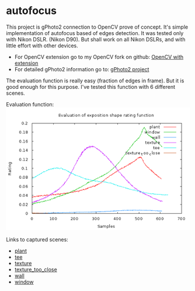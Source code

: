 # autofocus

This project is gPhoto2 connection to OpenCV prove of concept.
It's simple implementation of autofocus based of edges detection.
It was tested only with Nikon DSLR. (Nikon D90).
But shall work on all Nikon DSLRs, and with little effort with other devices.

* For OpenCV extension go to my OpenCV fork on github:
[OpenCV with extension](https://github.com/dobrypd/opencv/tree/libgphoto2-connection "OpenCV With gPhoto2 extension")
* For detailed gPhoto2 information go to:
[gPhoto2 project](http://gphoto.sourceforge.net/ "gPhoto project site")


The evaluation function is really easy (fraction of edges in frame).
But it is good enough for this purpose. I've tested this function with 6 different scenes.

Evaluation function:
![FunctionEvaluation](https://raw.githubusercontent.com/dobrypd/autofocus/master/evaluation/NikonD90/NikonD90-50mm1.4G-evaluation.png)

Links to captured scenes:
 * [plant](http://dobrowolski.net.pl/autofocus/NikonD90-50mm1.4G-plant.mp4)
 * [tee](http://dobrowolski.net.pl/autofocus/NikonD90-50mm1.4G-tee.mp4)
 * [texture](http://dobrowolski.net.pl/autofocus/NikonD90-50mm1.4G-texture.mp4)
 * [texture_too_close](http://dobrowolski.net.pl/autofocus/NikonD90-50mm1.4G-texture_too_close.mp4)
 * [wall](http://dobrowolski.net.pl/autofocus/NikonD90-50mm1.4G-wall.mp4)
 * [window](http://dobrowolski.net.pl/autofocus/NikonD90-50mm1.4G-window.mp4)

